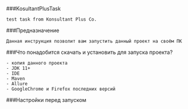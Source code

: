###KosultantPlusTask
````
test task from Konsultant Plus Co.
````
###Предназначение
````
Данная инструкция позволит вам запустить данный проект на своём ПК
````
###Что понадобится скачать и установить для запуска проекта?
````
- копия данного проекта
- JDK 11+
- IDE
- Maven
- Allure
- GoogleChrome и Firefox последних версий
````
###Настройки перед запуском
````

````